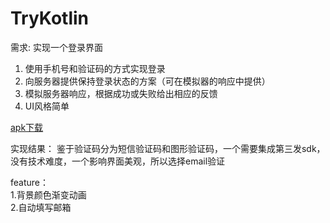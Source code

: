 # TryKotlin 
需求: 实现一个登录界面
1. 使用手机号和验证码的方式实现登录
2. 向服务器提供保持登录状态的方案（可在模拟器的响应中提供）
3. 模拟服务器响应，根据成功或失败给出相应的反馈
4. UI风格简单

[apk下载](https://github.com/lizwangying/TryKotlin/releases/tag/1.0.0)

实现结果：
鉴于验证码分为短信验证码和图形验证码，一个需要集成第三发sdk，没有技术难度，一个影响界面美观，所以选择email验证

feature：  
1.背景颜色渐变动画  
2.自动填写邮箱 
